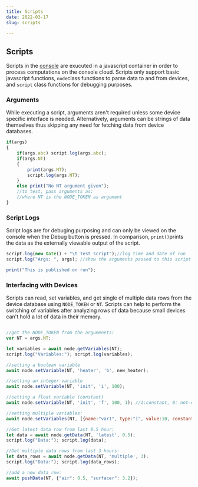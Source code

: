 ```yaml
---
title: Scripts
date: 2022-03-17
slug: scripts

---
```

## Scripts

Scripts in the [console](http://console.tabahi.tech/#scripts) are exucuted in a javascript container in order to process computations on the console cloud. Scripts only support basic javascript functions, `node`class functions to parse data to and from devices, and `script` class functions for debugging purposes.

### Arguments

While executing a script, arguments aren't required unless some device specific interface is needed. Alternatively, arguments can be strings of data themselves thus skipping any need for fetching data from device databases.

```javascript
if(args)
{
  	if(args.abc) script.log(args.abc);
    if(args.NT)
    {
        print(args.NT);
      	script.log(args.NT);
    }
    else print("No NT argument given");
    //to test, pass arguments as:
    //where NT is the NODE_TOKEN as argument
}
```

### Script Logs

Script logs are for debuging purposing and can only be viewed on the console when the Debug button is pressed. In comparison, `print()`prints the data as the externally viewable output of the script.

```javascript
script.log(new Date() + "\t Test script");//log time and date of run
script.log("Args: ", args); //show the arguments passed to this script

print("This is published on run");
```

### Interfacing with Devices

Scripts can read, set variables, and get single of multiple data rows from the device database using `NODE_TOKEN` or `NT`. Scripts can help to perform the switching of variables after analyzing rows of data because small devices can't hold a lot of data in their memory.

```javascript

//get the NODE_TOKEN from the argumenets:
var NT = args.NT;

let variables = await node.getVariables(NT);
script.log("Variables:"); script.log(variables);

//setting a boolean variable
await node.setVariable(NT, 'heater', 'b', new_heater);

//setting an integer variable
await node.setVariable(NT, 'init', 'i', 100);

//setting a float variable (constant)
await node.setVariable(NT, 'init', 'f', 100, 1); //1:constant, 0: not-constant

//setting multiple variables:
await node.setVariables(NT, [{name:"var1", type:"i", value:10, constant:0}, {name:"var2", type:"f", value:20.6, constant:1}]);

//Get latest data row from last 0.5 hour:
let data = await node.getData(NT, 'latest', 0.5);
script.log("Data:"); script.log(data);

//Get multiple data rows from last 3 hours:
let data_rows = await node.getData(NT, 'multiple', 3);
script.log("Data:"); script.log(data_rows);

//add a new data row:
await pushData(NT, {"air": 0.5, "surfacer": 3.2});
```
